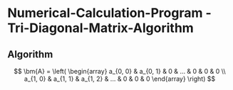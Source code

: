 # Numerical-Calculation-Program - Tri-Diagonal-Matrix-Algorithm
## Algorithm

$$
\bm{A} = \left(
\begin{array}
	a_{0, 0} & a_{0, 1} & 0 & ... & 0 & 0 & 0 \\
	a_{1, 0} & a_{1, 1} & a_{1, 2} & ... & 0 & 0 & 0
\end{array}
\right)
$$

